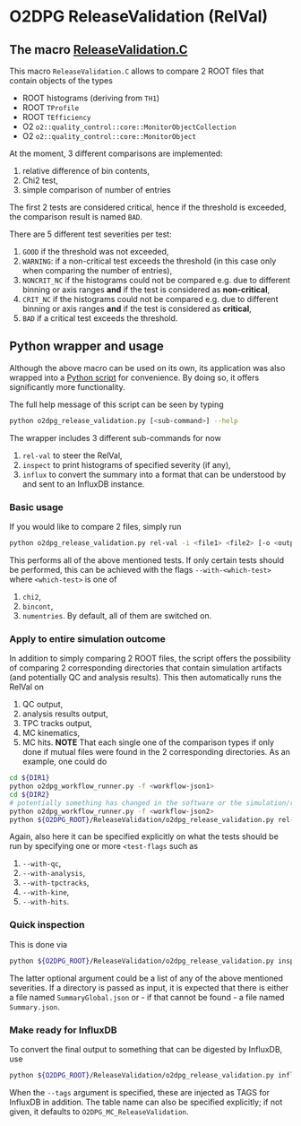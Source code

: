 # O2DPG ReleaseValidation (RelVal)

## The macro [ReleaseValidation.C](ReleaseValidation.C)

This macro `ReleaseValidation.C` allows to compare 2 ROOT files that contain objects of the types
* ROOT histograms (deriving from `TH1`)
* ROOT `TProfile`
* ROOT `TEfficiency`
* O2 `o2::quality_control::core::MonitorObjectCollection`
* O2 `o2::quality_control::core::MonitorObject`

At the moment, 3 different comparisons are implemented:
1. relative difference of bin contents,
1. Chi2 test,
1. simple comparison of number of entries

The first 2 tests are considered critical, hence if the threshold is exceeded, the comparison result is named `BAD`.

There are 5 different test severities per test:
1. `GOOD` if the threshold was not exceeded,
1. `WARNING`: if a non-critical test exceeds the threshold (in this case only when comparing the number of entries),
1. `NONCRIT_NC` if the histograms could not be compared e.g. due to different binning or axis ranges **and** if the test is considered as **non-critical**,
1. `CRIT_NC` if the histograms could not be compared e.g. due to different binning or axis ranges **and** if the test is considered as **critical**,
1. `BAD` if a critical test exceeds the threshold.

## Python wrapper and usage

Although the above macro can be used on its own, its application was also wrapped into a [Python script](o2dpg_release_validation.py) for convenience. By doing so, it offers significantly more functionality.

The full help message of this script can be seen by typing
```bash
python o2dpg_release_validation.py [<sub-command>] --help
```
The wrapper includes 3 different sub-commands for now
1. `rel-val` to steer the RelVal,
1. `inspect` to print histograms of specified severity (if any),
1. `influx` to convert the summary into a format that can be understood by and sent to an InfluxDB instance.

### Basic usage

If you would like to compare 2 files, simply run
```bash
python o2dpg_release_validation.py rel-val -i <file1> <file2> [-o <output/dir>]
```
This performs all of the above mentioned tests. If only certain tests should be performed, this can be achieved with the flags `--with-<which-test>` where `<which-test>` is one of
1. `chi2`,
1. `bincont`,
1. `numentries`.
By default, all of them are switched on.

### Apply to entire simulation outcome

In addition to simply comparing 2 ROOT files, the script offers the possibility of comparing 2 corresponding directories that contain simulation artifacts (and potentially QC and analysis results). This then automatically runs the RelVal on
1. QC output,
1. analysis results output,
1. TPC tracks output,
1. MC kinematics,
1. MC hits.
**NOTE** That each single one of the comparison types if only done if mutual files were found in the 2 corresponding directories. As an example, one could do
```bash
cd ${DIR1}
python o2dpg_workflow_runner.py -f <workflow-json1>
cd ${DIR2}
# potentially something has changed in the software or the simulation/reconstruction parameters
python o2dpg_workflow_runner.py -f <workflow-json2>
python ${O2DPG_ROOT}/ReleaseValidation/o2dpg_release_validation.py rel-val -i ${DIR1} ${DIR2} [-o <output/dir>] [<test-flags>]
```
Again, also here it can be specified explicitly on what the tests should be run by specifying one or more `<test-flags` such as
1. `--with-qc`,
1. `--with-analysis`,
1. `--with-tpctracks`,
1. `--with-kine`,
1. `--with-hits`.

### Quick inspection

This is done via
```bash
python ${O2DPG_ROOT}/ReleaseValidation/o2dpg_release_validation.py inspect <path-to-outputdir-or-file> [--severity <severity>]
```
The latter optional argument could be a list of any of the above mentioned severities. If a directory is passed as input, it is expected that there is either a file named `SummaryGlobal.json` or - if that cannot be found - a file named `Summary.json`.

### Make ready for InfluxDB

To convert the final output to something that can be digested by InfluxDB, use
```bash
python ${O2DPG_ROOT}/ReleaseValidation/o2dpg_release_validation.py influx --dir <rel-val-out-dir> [--tags k1=v1 k2=v2 ...] [--table-name <chosen-table-name>]
```
When the `--tags` argument is specified, these are injected as TAGS for InfluxDB in addition. The table name can also be specified explicitly; if not given, it defaults to `O2DPG_MC_ReleaseValidation`.
